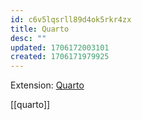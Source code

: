 ```yaml
---
id: c6v5lqsrll89d4ok5rkr4zx
title: Quarto
desc: ""
updated: 1706172003101
created: 1706171979925
---
```


Extension: [Quarto](https://github.com/quarto-dev/quarto/blob/main/apps/vscode/README.md)

[[quarto]]
